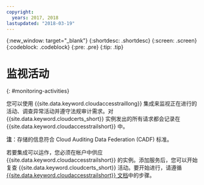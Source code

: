 ```yaml
---
copyright:
  years: 2017, 2018
lastupdated: "2018-03-19"
---
```

{:new_window: target="_blank"}
{:shortdesc: .shortdesc}
{:screen: .screen}
{:codeblock: .codeblock}
{:pre: .pre}
{:tip: .tip}

# 监视活动
{: #monitoring-activities}

您可以使用 {{site.data.keyword.cloudaccesstraillong}} 集成来监视正在进行的活动、调查异常活动并遵守法规审计需求。对 {{site.data.keyword.cloudcerts_short}} 实例发出的所有请求都会记录在 {{site.data.keyword.cloudaccesstrailshort}} 中。

**注**：存储的信息符合 Cloud Auditing Data Federation (CADF) 标准。

若要集成可以运作，您必须在帐户中供应 {{site.data.keyword.cloudaccesstrailshort}} 的实例。添加服务后，您可以开始复查 {{site.data.keyword.cloudcerts_short}} 活动。要开始进行，请遵循 [{{site.data.keyword.cloudaccesstrailshort}} 文档](../cloud-activity-tracker/index.html#getting-started-with-cla)中的步骤。
